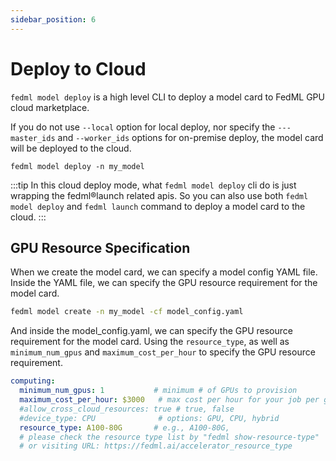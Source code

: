 ```yaml
---
sidebar_position: 6
---
```


# Deploy to Cloud

`fedml model deploy` is a high level CLI to deploy a model card to FedML GPU cloud marketplace.  

If you do not use `--local` option for local deploy, nor specify the `---master_ids`
and `--worker_ids` options for on-premise deploy, the model card will be deployed to the cloud. 

```
fedml model deploy -n my_model
```

:::tip
In this cloud deploy mode, what `fedml model deploy` cli do is just wrapping the fedml®launch related apis. 
So you can also use both `fedml model deploy` and `fedml launch` command to deploy a model card to the cloud.
:::

## GPU Resource Specification
When we create the model card, we can specify a model config YAML file. Inside the YAML file, 
we can specify the GPU resource requirement for the model card.
```sh
fedml model create -n my_model -cf model_config.yaml
```
And inside the model_config.yaml, we can specify the GPU resource requirement for the model card. Using the 
`resource_type`, as well as `minimum_num_gpus` and `maximum_cost_per_hour` to specify the GPU resource requirement.
```yaml
computing:
  minimum_num_gpus: 1           # minimum # of GPUs to provision
  maximum_cost_per_hour: $3000   # max cost per hour for your job per gpu card
  #allow_cross_cloud_resources: true # true, false
  #device_type: CPU              # options: GPU, CPU, hybrid
  resource_type: A100-80G       # e.g., A100-80G,
  # please check the resource type list by "fedml show-resource-type"
  # or visiting URL: https://fedml.ai/accelerator_resource_type
```
